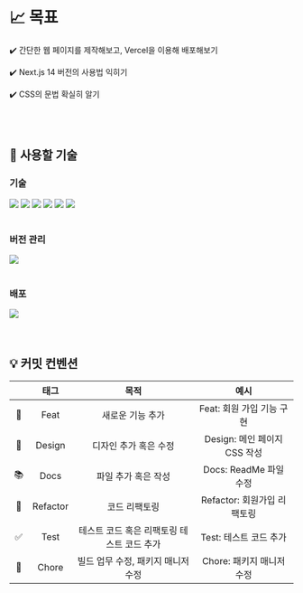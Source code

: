 # 📈 목표
<p>✔️ 간단한 웹 페이지를 제작해보고, Vercel을 이용해 배포해보기</p>
<p>✔️ Next.js 14 버전의 사용법 익히기</p>
<p>✔️ CSS의 문법 확실히 알기</p>

<br/>
<br/>

## 🌱 사용할 기술
### 기술
<div>
  <img src="https://img.shields.io/badge/Next.js-000000?style=for-the-badge&logo=Next.js&logoColor=white"/>
  <img src="https://img.shields.io/badge/node.js-339933?style=for-the-badge&logo=Node.js&logoColor=white">
  <img src="https://img.shields.io/badge/react-61DAFB?style=for-the-badge&logo=react&logoColor=black">
  <img src="https://img.shields.io/badge/HTML5-E34F26?style=for-the-badge&logo=html5&logoColor=white"/>
  <img src="https://img.shields.io/badge/css-1572B6?style=for-the-badge&logo=css3&logoColor=white">
  <img src="https://img.shields.io/badge/javascript-F7DF1E?style=for-the-badge&logo=javascript&logoColor=black">
</div>

<br/>

### 버전 관리
<div>
<img src="https://img.shields.io/badge/github-181717?style=for-the-badge&logo=github&logoColor=white">
</div>

<br/>

### 배포
<div>
<img src="https://img.shields.io/badge/Vercel-000000?style=for-the-badge&logo=Vercel&logoColor=white"/>
</div>

<br/>
<br/>

## 💡 커밋 컨벤션
||태그|목적|예시|
|:---:|:---:|:---:|:---:|
|🎨|Feat|새로운 기능 추가|Feat: 회원 가입 기능 구현|
|💄|Design|디자인 추가 혹은 수정|Design: 메인 페이지 CSS 작성|
|📚|Docs|파일 추가 혹은 작성|Docs: ReadMe 파일 수정|
|🔨|Refactor|코드 리팩토링|Refactor: 회원가입 리팩토링|
|✅|Test|테스트 코드 혹은 리팩토링 테스트 코드 추가|Test: 테스트 코드 추가|
|:construction_worker:|Chore|빌드 업무 수정, 패키지 매니저 수정|Chore: 패키지 매니저 수정|



